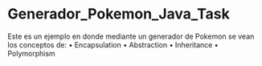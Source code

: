 # Generador_Pokemon_Java_Task
Este es un ejemplo en donde mediante un generador de Pokemon se vean los conceptos de:
•	Encapsulation
•	Abstraction
•	Inheritance
•	Polymorphism

